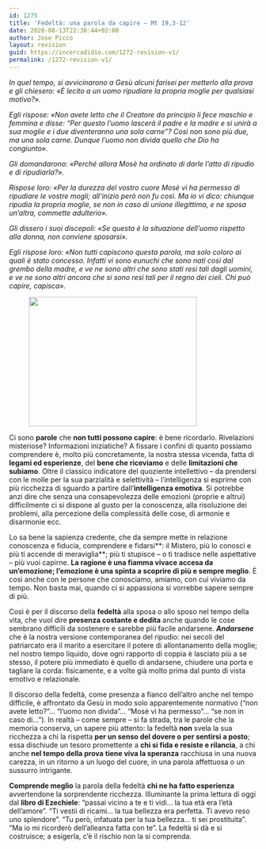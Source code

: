 ```yaml
---
id: 1275
title: 'Fedeltà: una parola da capire – Mt 19,3-12'
date: 2020-08-13T22:30:44+02:00
author: Jose Picco
layout: revision
guid: https://incercadidio.com/1272-revision-v1/
permalink: /1272-revision-v1/
---
```

_In quel tempo, si avvicinarono a Gesù alcuni farisei per metterlo alla prova e gli chiesero: «È lecito a un uomo ripudiare la propria moglie per qualsiasi motivo?»._

_Egli rispose: «Non avete letto che il Creatore da principio li fece maschio e femmina e disse: &#8220;Per questo l&#8217;uomo lascerà il padre e la madre e si unirà a sua moglie e i due diventeranno una sola carne&#8221;? Così non sono più due, ma una sola carne. Dunque l&#8217;uomo non divida quello che Dio ha congiunto»._

_Gli domandarono: «Perché allora Mosè ha ordinato di darle l&#8217;atto di ripudio e di ripudiarla?»._

_Rispose loro: «Per la durezza del vostro cuore Mosè vi ha permesso di ripudiare le vostre mogli; all&#8217;inizio però non fu così. Ma io vi dico: chiunque ripudia la propria moglie, se non in caso di unione illegittima, e ne sposa un&#8217;altra, commette adulterio»._

_Gli dissero i suoi discepoli: «Se questa è la situazione dell&#8217;uomo rispetto alla donna, non conviene sposarsi»._

_Egli rispose loro: «Non tutti capiscono questa parola, ma solo coloro ai quali è stato concesso. Infatti vi sono eunuchi che sono nati così dal grembo della madre, e ve ne sono altri che sono stati resi tali dagli uomini, e ve ne sono altri ancora che si sono resi tali per il regno dei cieli. Chi può capire, capisca»._

<div class="wp-block-image">
  <figure class="aligncenter size-large is-resized"><img src="https://incercadidio.com/wp-content/uploads/2020/08/905.jpg" alt="" class="wp-image-1274" width="339" height="261" /></figure>
</div>

Ci sono **parole** che **non tutti possono capire**: è bene ricordarlo. Rivelazioni misteriose? Informazioni iniziatiche? A fissare i confini di quanto possiamo comprendere è, molto più concretamente, la nostra stessa vicenda, fatta di **legami ed esperienze**, del **bene che riceviamo** e delle **limitazioni che subiamo**. Oltre il classico indicatore del quoziente intellettivo – da prendersi con le molle per la sua parzialità e selettività – l’intelligenza si esprime con più ricchezza di sguardo a partire dall’**intelligenza emotiva**. Si potrebbe anzi dire che senza una consapevolezza delle emozioni (proprie e altrui) difficilmente ci si dispone al gusto per la conoscenza, alla risoluzione dei problemi, alla percezione della complessità delle cose, di armonie e disarmonie ecc.

Lo sa bene la sapienza credente, che da sempre mette in relazione conoscenza e fiducia, comprendere e fidarsi**: il Mistero, più lo conosci e più ti accende di meraviglia**; più ti stupisce – o ti tradisce nelle aspettative – più vuoi capirne. **La ragione è una fiamma vivace accesa da un’emozione; l’emozione è una spinta a scoprire di più e sempre meglio**. È così anche con le persone che conosciamo, amiamo, con cui viviamo da tempo. Non basta mai, quando ci si appassiona si vorrebbe sapere sempre di più.

Così è per il discorso della **fedeltà** alla sposa o allo sposo nel tempo della vita, che vuol dire **presenza costante e dedita** anche quando le cose sembrano difficili da sostenere e sarebbe più facile andarsene. **_Andarsene_** che è la nostra versione contemporanea del ripudio: nei secoli del patriarcato era il marito a esercitare il potere di allontanamento della moglie; nel nostro tempo liquido, dove ogni rapporto di coppia è lasciato più a se stesso, il potere più immediato è quello di andarsene, chiudere una porta e tagliare la corda: fisicamente, e a volte già molto prima dal punto di vista emotivo e relazionale.

Il discorso della fedeltà, come presenza a fianco dell’altro anche nel tempo difficile, è affrontato da Gesù in modo solo apparentemente normativo (“non avete letto?”… “l’uomo non divida”… “Mosè vi ha permesso”… “se non in caso di…”). In realtà &#8211; come sempre &#8211; si fa strada, tra le parole che la memoria conserva, un sapere più attento: la fedeltà **non** svela la sua ricchezza a chi la rispetta **per un senso del dovere o per sentirsi a posto**; essa dischiude un tesoro promettente a **chi si fida e resiste e rilancia**, a chi anche **nel tempo della prova** **tiene viva la speranza** racchiusa in una nuova carezza, in un ritorno a un luogo del cuore, in una parola affettuosa o un sussurro intrigante.

**Comprende meglio** la parola della fedeltà **chi ne ha fatto esperienza** avvertendone la sorprendente ricchezza. Illuminante la prima lettura di oggi dal **libro di Ezechiele**: “passai vicino a te e ti vidi… la tua età era l’età dell’amore”. “Ti vestii di ricami… la tua bellezza era perfetta. Ti avevo reso uno splendore”. “Tu però, infatuata per la tua bellezza… ti sei prostituita”. “Ma io mi ricorderò dell’alleanza fatta con te”. La fedeltà si dà e si costruisce; a esigerla, c’è il rischio non la si comprenda.<figure class="wp-block-image">

![]() </figure>